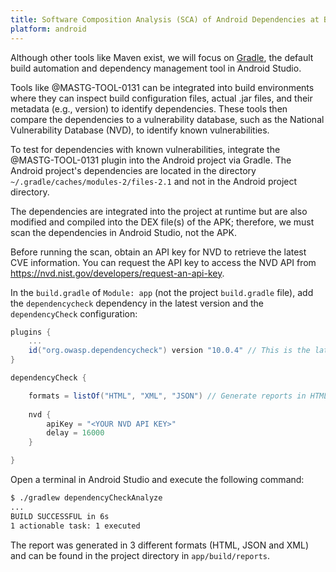 ```yaml
---
title: Software Composition Analysis (SCA) of Android Dependencies at Build Time
platform: android
---
```


Although other tools like Maven exist, we will focus on [Gradle](https://developer.android.com/build/dependencies), the default build automation and dependency management tool in Android Studio.

Tools like @MASTG-TOOL-0131 can be integrated into build environments where they can inspect build configuration files, actual .jar files, and their metadata (e.g., version) to identify dependencies. These tools then compare the dependencies to a vulnerability database, such as the National Vulnerability Database (NVD), to identify known vulnerabilities.

To test for dependencies with known vulnerabilities, integrate the @MASTG-TOOL-0131 plugin into the Android project via Gradle. The Android project's dependencies are located in the directory `~/.gradle/caches/modules-2/files-2.1` and not in the Android project directory.

The dependencies are integrated into the project at runtime but are also modified and compiled into the DEX file(s) of the APK; therefore, we must scan the dependencies in Android Studio, not the APK.

Before running the scan, obtain an API key for NVD to retrieve the latest CVE information. You can request the API key to access the NVD API from <https://nvd.nist.gov/developers/request-an-api-key>.

In the `build.gradle` of `Module: app` (not the project `build.gradle` file), add the `dependencycheck` dependency in the latest version and the `dependencyCheck` configuration:

```groovy
plugins {
    ...
    id("org.owasp.dependencycheck") version "10.0.4" // This is the latest version at the time of writing, please update accordingly
}

dependencyCheck {

    formats = listOf("HTML", "XML", "JSON") // Generate reports in HTML, JSON and XML format
    
    nvd {
        apiKey = "<YOUR NVD API KEY>"
        delay = 16000
    }

}
```

Open a terminal in Android Studio and execute the following command:

```bash
$ ./gradlew dependencyCheckAnalyze
...
BUILD SUCCESSFUL in 6s
1 actionable task: 1 executed
```

The report was generated in 3 different formats (HTML, JSON and XML) and can be found in the project directory in `app/build/reports`.
